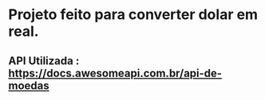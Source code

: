 # Projeto feito para converter dolar em real.

## API Utilizada : https://docs.awesomeapi.com.br/api-de-moedas
